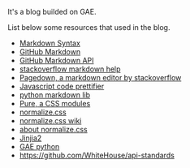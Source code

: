 It's a blog builded on GAE.

List below some resources that used in the blog.

* [Markdown Syntax](http://daringfireball.net/projects/markdown/syntax)
* [GitHub Markdown](https://help.github.com/articles/github-flavored-markdown)
* [GitHub Markdown API](http://developer.github.com/v3/markdown/)
* [stackoverflow markdown help](http://stackoverflow.com/editing-help)
* [Pagedown, a markdown editor by stackoverflow](http://code.google.com/p/pagedown/)
* [Javascript code prettifier](http://google-code-prettify.googlecode.com/svn/trunk/README.html)
* [python markdown lib](http://pythonhosted.org/Markdown/reference.html)
* [Pure, a CSS modules](http://purecss.io/)
* [normalize.css](http://necolas.github.io/normalize.css/)
* [normalize.css wiki](https://github.com/necolas/normalize.css/wiki)
* [about normalize.css](http://nicolasgallagher.com/about-normalize-css/)
* [Jinjia2](http://jinja.pocoo.org/docs/)
* [GAE python](https://developers.google.com/appengine/docs/python/tools/libraries27)
* https://github.com/WhiteHouse/api-standards


